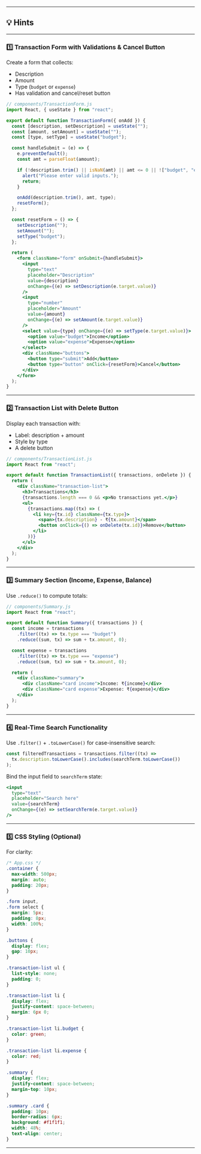 
---

## 💡 **Hints**

---

### 1️⃣ **Transaction Form with Validations & Cancel Button**

Create a form that collects:

* Description
* Amount
* Type (`budget` or `expense`)
* Has validation and cancel/reset button

```jsx
// components/TransactionForm.js
import React, { useState } from "react";

export default function TransactionForm({ onAdd }) {
  const [description, setDescription] = useState("");
  const [amount, setAmount] = useState("");
  const [type, setType] = useState("budget");

  const handleSubmit = (e) => {
    e.preventDefault();
    const amt = parseFloat(amount);

    if (!description.trim() || isNaN(amt) || amt <= 0 || !["budget", "expense"].includes(type)) {
      alert("Please enter valid inputs.");
      return;
    }

    onAdd(description.trim(), amt, type);
    resetForm();
  };

  const resetForm = () => {
    setDescription("");
    setAmount("");
    setType("budget");
  };

  return (
    <form className="form" onSubmit={handleSubmit}>
      <input
        type="text"
        placeholder="Description"
        value={description}
        onChange={(e) => setDescription(e.target.value)}
      />
      <input
        type="number"
        placeholder="Amount"
        value={amount}
        onChange={(e) => setAmount(e.target.value)}
      />
      <select value={type} onChange={(e) => setType(e.target.value)}>
        <option value="budget">Income</option>
        <option value="expense">Expense</option>
      </select>
      <div className="buttons">
        <button type="submit">Add</button>
        <button type="button" onClick={resetForm}>Cancel</button>
      </div>
    </form>
  );
}
```

---

### 2️⃣ **Transaction List with Delete Button**

Display each transaction with:

* Label: description + amount
* Style by type
* A delete button

```jsx
// components/TransactionList.js
import React from "react";

export default function TransactionList({ transactions, onDelete }) {
  return (
    <div className="transaction-list">
      <h3>Transactions</h3>
      {transactions.length === 0 && <p>No transactions yet.</p>}
      <ul>
        {transactions.map((tx) => (
          <li key={tx.id} className={tx.type}>
            <span>{tx.description} - ₹{tx.amount}</span>
            <button onClick={() => onDelete(tx.id)}>Remove</button>
          </li>
        ))}
      </ul>
    </div>
  );
}
```

---

### 3️⃣ **Summary Section (Income, Expense, Balance)**

Use `.reduce()` to compute totals:

```jsx
// components/Summary.js
import React from "react";

export default function Summary({ transactions }) {
  const income = transactions
    .filter((tx) => tx.type === "budget")
    .reduce((sum, tx) => sum + tx.amount, 0);

  const expense = transactions
    .filter((tx) => tx.type === "expense")
    .reduce((sum, tx) => sum + tx.amount, 0);

  return (
    <div className="summary">
      <div className="card income">Income: ₹{income}</div>
      <div className="card expense">Expense: ₹{expense}</div>
    </div>
  );
}
```

---

### 4️⃣ **Real-Time Search Functionality**

Use `.filter()` + `.toLowerCase()` for case-insensitive search:

```jsx
const filteredTransactions = transactions.filter((tx) =>
  tx.description.toLowerCase().includes(searchTerm.toLowerCase())
);
```

Bind the input field to `searchTerm` state:

```jsx
<input
  type="text"
  placeholder="Search here"
  value={searchTerm}
  onChange={(e) => setSearchTerm(e.target.value)}
/>
```

---

### 5️⃣ **CSS Styling (Optional)**

For clarity:

```css
/* App.css */
.container {
  max-width: 500px;
  margin: auto;
  padding: 20px;
}

.form input,
.form select {
  margin: 5px;
  padding: 8px;
  width: 100%;
}

.buttons {
  display: flex;
  gap: 10px;
}

.transaction-list ul {
  list-style: none;
  padding: 0;
}

.transaction-list li {
  display: flex;
  justify-content: space-between;
  margin: 6px 0;
}

.transaction-list li.budget {
  color: green;
}

.transaction-list li.expense {
  color: red;
}

.summary {
  display: flex;
  justify-content: space-between;
  margin-top: 10px;
}

.summary .card {
  padding: 10px;
  border-radius: 6px;
  background: #f1f1f1;
  width: 48%;
  text-align: center;
}
```

---

